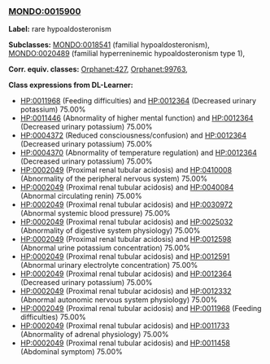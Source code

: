 
### [MONDO:0015900](http://purl.obolibrary.org/obo/MONDO_0015900)
**Label:** rare hypoaldosteronism

**Subclasses:** [MONDO:0018541](http://purl.obolibrary.org/obo/MONDO_0018541) (familial hypoaldosteronism), [MONDO:0020489](http://purl.obolibrary.org/obo/MONDO_0020489) (familial hyperreninemic hypoaldosteronism type 1), 

**Corr. equiv. classes:** [Orphanet:427](http://www.orpha.net/ORDO/Orphanet_427), [Orphanet:99763](http://www.orpha.net/ORDO/Orphanet_99763), 

**Class expressions from DL-Learner:**

- [HP:0011968](http://purl.obolibrary.org/obo/HP_0011968) (Feeding difficulties) and [HP:0012364](http://purl.obolibrary.org/obo/HP_0012364) (Decreased urinary potassium) 75.00%
- [HP:0011446](http://purl.obolibrary.org/obo/HP_0011446) (Abnormality of higher mental function) and [HP:0012364](http://purl.obolibrary.org/obo/HP_0012364) (Decreased urinary potassium) 75.00%
- [HP:0004372](http://purl.obolibrary.org/obo/HP_0004372) (Reduced consciousness/confusion) and [HP:0012364](http://purl.obolibrary.org/obo/HP_0012364) (Decreased urinary potassium) 75.00%
- [HP:0004370](http://purl.obolibrary.org/obo/HP_0004370) (Abnormality of temperature regulation) and [HP:0012364](http://purl.obolibrary.org/obo/HP_0012364) (Decreased urinary potassium) 75.00%
- [HP:0002049](http://purl.obolibrary.org/obo/HP_0002049) (Proximal renal tubular acidosis) and [HP:0410008](http://purl.obolibrary.org/obo/HP_0410008) (Abnormality of the peripheral nervous system) 75.00%
- [HP:0002049](http://purl.obolibrary.org/obo/HP_0002049) (Proximal renal tubular acidosis) and [HP:0040084](http://purl.obolibrary.org/obo/HP_0040084) (Abnormal circulating renin) 75.00%
- [HP:0002049](http://purl.obolibrary.org/obo/HP_0002049) (Proximal renal tubular acidosis) and [HP:0030972](http://purl.obolibrary.org/obo/HP_0030972) (Abnormal systemic blood pressure) 75.00%
- [HP:0002049](http://purl.obolibrary.org/obo/HP_0002049) (Proximal renal tubular acidosis) and [HP:0025032](http://purl.obolibrary.org/obo/HP_0025032) (Abnormality of digestive system physiology) 75.00%
- [HP:0002049](http://purl.obolibrary.org/obo/HP_0002049) (Proximal renal tubular acidosis) and [HP:0012598](http://purl.obolibrary.org/obo/HP_0012598) (Abnormal urine potassium concentration) 75.00%
- [HP:0002049](http://purl.obolibrary.org/obo/HP_0002049) (Proximal renal tubular acidosis) and [HP:0012591](http://purl.obolibrary.org/obo/HP_0012591) (Abnormal urinary electrolyte concentration) 75.00%
- [HP:0002049](http://purl.obolibrary.org/obo/HP_0002049) (Proximal renal tubular acidosis) and [HP:0012364](http://purl.obolibrary.org/obo/HP_0012364) (Decreased urinary potassium) 75.00%
- [HP:0002049](http://purl.obolibrary.org/obo/HP_0002049) (Proximal renal tubular acidosis) and [HP:0012332](http://purl.obolibrary.org/obo/HP_0012332) (Abnormal autonomic nervous system physiology) 75.00%
- [HP:0002049](http://purl.obolibrary.org/obo/HP_0002049) (Proximal renal tubular acidosis) and [HP:0011968](http://purl.obolibrary.org/obo/HP_0011968) (Feeding difficulties) 75.00%
- [HP:0002049](http://purl.obolibrary.org/obo/HP_0002049) (Proximal renal tubular acidosis) and [HP:0011733](http://purl.obolibrary.org/obo/HP_0011733) (Abnormality of adrenal physiology) 75.00%
- [HP:0002049](http://purl.obolibrary.org/obo/HP_0002049) (Proximal renal tubular acidosis) and [HP:0011458](http://purl.obolibrary.org/obo/HP_0011458) (Abdominal symptom) 75.00%


